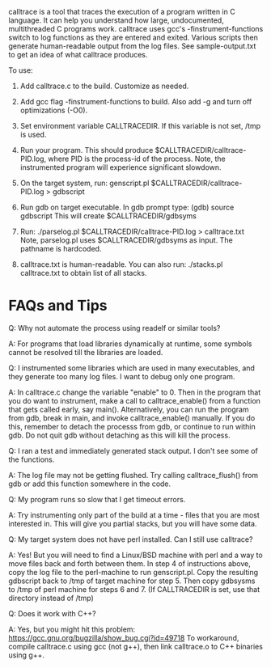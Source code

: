 
calltrace is a tool that traces the execution of a program written in C
language. It can help you understand how large, undocumented, multithreaded
C programs work. calltrace uses gcc's -finstrument-functions switch to log
functions as they are entered and exited. Various scripts then generate
human-readable output from the log files. See sample-output.txt to get an idea
of what calltrace produces.

To use:

1. Add calltrace.c to the build. Customize as needed.

2. Add gcc flag -finstrument-functions to build. Also add -g and turn off
   optimizations (-O0).

3. Set environment variable CALLTRACEDIR. If this variable is not set, /tmp is
   used.

4. Run your program. This should produce $CALLTRACEDIR/calltrace-PID.log,
   where PID is the process-id of the process.
   Note, the instrumented program will experience significant slowdown.

5. On the target system, run:
    genscript.pl $CALLTRACEDIR/calltrace-PID.log > gdbscript

6.  Run gdb on target executable. In gdb prompt type:
    (gdb) source gdbscript
    This will create $CALLTRACEDIR/gdbsyms

7. Run:
    ./parselog.pl $CALLTRACEDIR/calltrace-PID.log > calltrace.txt
    Note, parselog.pl uses $CALLTRACEDIR/gdbsyms as input.
    The pathname is hardcoded.

8. calltrace.txt is human-readable. You can also run:
   ./stacks.pl calltrace.txt to obtain list of all stacks.



FAQs and Tips
=============
Q: Why not automate the process using readelf or similar tools?

A: For programs that load libraries dynamically at runtime, some symbols cannot
   be resolved till the libraries are loaded.

Q: I instrumented some libraries which are used in many executables, and they
   generate too many log files. I want to debug only one program.

A: In calltrace.c change the variable "enable" to 0. Then in the program that
   you do want to instrument, make a call to calltrace_enable() from a function
   that gets called early, say main(). Alternatively, you can run the program
   from gdb, break in main, and invoke calltrace_enable() manually. If you
   do this, remember to detach the processs from gdb, or continue to run within
   gdb. Do not quit gdb without detaching as this will kill the process.

Q: I ran a test and immediately generated stack output. I don't see some of the
   functions.

A: The log file may not be getting flushed. Try calling calltrace_flush() from
   gdb or add this function somewhere in the code.

Q: My program runs so slow that I get timeout errors.

A: Try instrumenting only part of the build at a time - files that you are most
   interested in. This will give you partial stacks, but you will have some
   data.

Q: My target system does not have perl installed. Can I still use calltrace?

A: Yes! But you will need to find a Linux/BSD machine with perl and a way to
   move files back and forth between them. In step 4 of instructions above,
   copy the log file to the perl-machine to run genscript.pl. Copy the resulting
   gdbscript back to /tmp of target machine for step 5. Then copy gdbsysms to
   /tmp of perl machine for steps 6 and 7. (If CALLTRACEDIR is set, use that
   directory instead of /tmp)

Q: Does it work with C++?

A: Yes, but you might hit this problem:
   https://gcc.gnu.org/bugzilla/show_bug.cgi?id=49718
   To workaround, compile calltrace.c using gcc (not g++), then link
   calltrace.o to C++ binaries using g++.

